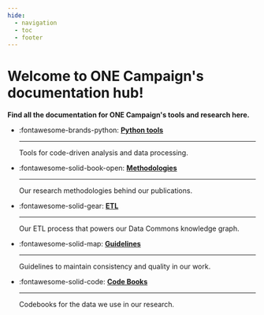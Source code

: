 ```yaml
---
hide:
  - navigation
  - toc
  - footer
---
```



<h1 style="font-weight: bold">Welcome to ONE Campaign's documentation hub!</h1>

__Find all the documentation for ONE Campaign's tools and research here.__


<div class="grid cards" markdown>

-   :fontawesome-brands-python: [__Python tools__](python_tools/index.md)

    ---
    Tools for code-driven analysis and data processing.


- :fontawesome-solid-book-open: [__Methodologies__](methodology/index.md)

    ---
    Our research methodologies behind our publications.

- :fontawesome-solid-gear: [__ETL__](etl/index.md)

    ---
    Our ETL process that powers our Data Commons knowledge graph.

- :fontawesome-solid-map: [__Guidelines__](guidelines/index.md)

    ---
    Guidelines to maintain consistency and quality in our work.

- :fontawesome-solid-code: [__Code Books__](codebooks/index.md)

    ---
    Codebooks for the data we use in our research.

</div>